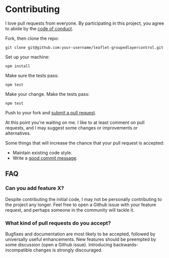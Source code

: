 # Contributing

I love pull requests from everyone. By participating in this project, you
agree to abide by the [code of conduct](CODE_OF_CONDUCT.md).

Fork, then clone the repo:

    git clone git@github.com:your-username/leaflet-groupedlayercontrol.git

Set up your machine:

    npm install

Make sure the tests pass:

    npm test

Make your change. Make the tests pass:

    npm test

Push to your fork and [submit a pull request][pr].

[pr]: https://github.com/ismyrnow/leaflet-groupedlayercontrol/compare/

At this point you're waiting on me. I like to at least comment on pull requests,
and I may suggest some changes or improvements or alternatives.

Some things that will increase the chance that your pull request is accepted:

* Maintain existing code style.
* Write a [good commit message][commit].

[commit]: http://tbaggery.com/2008/04/19/a-note-about-git-commit-messages.html

## FAQ

### Can you add feature X?

Despite contributing the initial code, I may not be personally contributing to
the project any longer. Feel free to open a Github issue with your feature
request, and perhaps someone in the community will tackle it.

### What kind of pull requests do you accept?

Bugfixes and documentation are most likely to be accepted, followed by
universally useful enhancements. New features should be preempted by some
discussion (open a Github issue). Introducing backwards-incompatible changes
is strongly discouraged.
